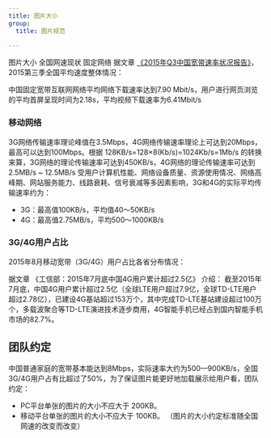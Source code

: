 ```yaml
---
title: 图片大小
group:
  title: 图片规范
  
---
```


图片大小
全国网速现状
固定网络
据文章 [《2015年Q3中国宽带速率状况报告》](http://www.199it.com/archives/393838.html)，2015第三季全国平均速度整体情况：

中国固定宽带互联网网络平均网络下载速率达到7.90 Mbit/s，用户进行网页浏览的平均首屏呈现时间为2.18s，平均视频下载速率为6.41Mbit/s
### 移动网络
3G网络传输速率理论峰值在3.5Mbps，4G网络传输速率理论上可达到20Mbps，最高可以达到100Mbps。根据 128KB/s=128×8(Kb/s)=1024Kb/s=1Mb/s 的转换来算，3G网络的理论传输速率可达到450KB/s，4G网络的理论传输速率可达到 2.5MB/s ~ 12.5MB/s
受用户计算机性能、网络设备质量、资源使用情况、网络高峰期、网站服务能力、线路衰耗、信号衰减等多因素影响，3G和4G的实际平均传输速率约为：
- 3G：最高值100KB/s，平均值40～50KB/s
- 4G：最高值2.75MB/s，平均500～1000KB/s
### 3G/4G用户占比
2015年8月移动宽带（3G/4G）用户占比各省分布情况：

据文章 《工信部：2015年7月底中国4G用户累计超过2.5亿》 介绍：
截至2015年7月底，中国4G用户累计超过2.5亿（全球LTE用户超过7.9亿，全球TD-LTE用户超过2.78亿），已建设4G基站超过153万个，其中完成TD-LTE基站建设超过100万个，多载波聚合等TD-LTE演进技术逐步商用，4G智能手机已经占到国内智能手机市场的82.7%。
## 团队约定
中国普通家庭的宽带基本能达到8Mbps，实际速率大约为500—900KB/s，全国3G/4G用户占有比超过了50%，为了保证图片能更好地加载展示给用户看，团队约定：
- PC平台单张的图片的大小不应大于 200KB。
- 移动平台单张的图片的大小不应大于 100KB。
（图片的大小约定标准随全国网速的改变而改变）
